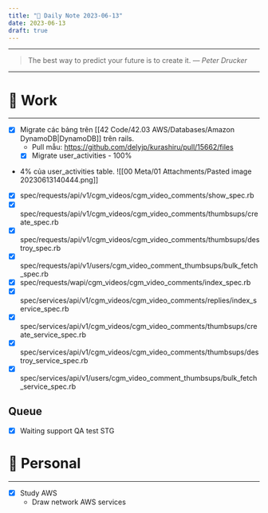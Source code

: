 ```yaml
---
title: "🌱 Daily Note 2023-06-13"
date: 2023-06-13
draft: true
---
```



---

> The best way to predict your future is to create it.
> — <cite>Peter Drucker</cite>
---

# 💼 Work
---
- [x] Migrate các bảng trên [[42 Code/42.03 AWS/Databases/Amazon DynamoDB|DynamoDB]] trên rails.
	- Pull mẫu: https://github.com/delyjp/kurashiru/pull/15662/files
	- [x] Migrate user_activities - 100%

- 4% của user_activities table.
![[00 Meta/01 Attachments/Pasted image 20230613140444.png]]
- [x] spec/requests/api/v1/cgm_videos/cgm_video_comments/show_spec.rb
- [x] spec/requests/api/v1/cgm_videos/cgm_video_comments/thumbsups/create_spec.rb
- [x] spec/requests/api/v1/cgm_videos/cgm_video_comments/thumbsups/destroy_spec.rb 
- [x] spec/requests/api/v1/users/cgm_video_comment_thumbsups/bulk_fetch_spec.rb
- [x] spec/requests/wapi/cgm_videos/cgm_video_comments/index_spec.rb
- [x] spec/services/api/v1/cgm_videos/cgm_video_comments/replies/index_service_spec.rb
- [x] spec/services/api/v1/cgm_videos/cgm_video_comments/thumbsups/create_service_spec.rb
- [x] spec/services/api/v1/cgm_videos/cgm_video_comments/thumbsups/destroy_service_spec.rb 
- [x] spec/services/api/v1/users/cgm_video_comment_thumbsups/bulk_fetch_service_spec.rb

## Queue
- [x] Waiting support QA test STG


# 🌱 Personal
---
- [x] Study AWS
	-  Draw network AWS services 
